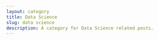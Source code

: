 ```yaml
---
layout: category
title: Data Science
slug: data science
description: A category for Data Science related posts.
---
```


